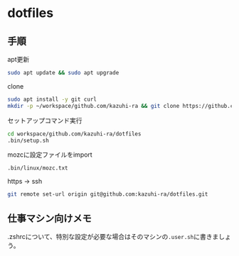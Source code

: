 # dotfiles

## 手順

apt更新

```sh
sudo apt update && sudo apt upgrade
```

clone

```sh
sudo apt install -y git curl
mkdir -p ~/workspace/github.com/kazuhi-ra && git clone https://github.com/kazuhi-ra/dotfiles.git ~/workspace/github.com/kazuhi-ra/dotfiles
```

セットアップコマンド実行

```bash
cd workspace/github.com/kazuhi-ra/dotfiles
.bin/setup.sh
```

mozcに設定ファイルをimport

`.bin/linux/mozc.txt`

https -> ssh

```sh
git remote set-url origin git@github.com:kazuhi-ra/dotfiles.git
```

## 仕事マシン向けメモ

.zshrcについて、特別な設定が必要な場合はそのマシンの`.user.sh`に書きましょう。
